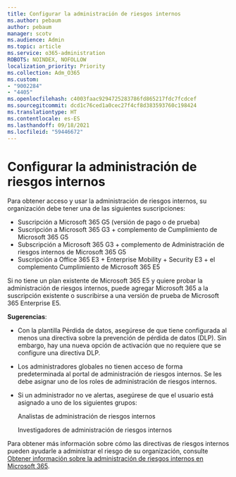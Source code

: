 ```yaml
---
title: Configurar la administración de riesgos internos
ms.author: pebaum
author: pebaum
manager: scotv
ms.audience: Admin
ms.topic: article
ms.service: o365-administration
ROBOTS: NOINDEX, NOFOLLOW
localization_priority: Priority
ms.collection: Adm_O365
ms.custom:
- "9002284"
- "4405"
ms.openlocfilehash: c4003faac9294725283786fd865217fdc7fcdcef
ms.sourcegitcommit: dcd1c76ced1a0cec27f4cf8d383593760c198424
ms.translationtype: HT
ms.contentlocale: es-ES
ms.lasthandoff: 09/18/2021
ms.locfileid: "59446672"
---
```

# <a name="set-up-insider-risk-management"></a>Configurar la administración de riesgos internos

Para obtener acceso y usar la administración de riesgos internos, su organización debe tener una de las siguientes suscripciones:

- Suscripción a Microsoft 365 G5 (versión de pago o de prueba)
- Suscripción a Microsoft 365 G3 + complemento de Cumplimiento de Microsoft 365 G5
- Subscripción a Microsoft 365 G3 + complemento de Administración de riesgos internos de Microsoft 365 G5
- Suscripción a Office 365 E3 + Enterprise Mobility + Security E3 + el complemento Cumplimiento de Microsoft 365 E5

Si no tiene un plan existente de Microsoft 365 E5 y quiere probar la administración de riesgos internos, puede agregar Microsoft 365 a la suscripción existente o suscribirse a una versión de prueba de Microsoft 365 Enterprise E5.

**Sugerencias**:

- Con la plantilla Pérdida de datos, asegúrese de que tiene configurada al menos una directiva sobre la prevención de pérdida de datos (DLP). Sin embargo, hay una nueva opción de activación que no requiere que se configure una directiva DLP.

- Los administradores globales no tienen acceso de forma predeterminada al portal de administración de riesgos internos. Se les debe asignar uno de los roles de administración de riesgos internos.

- Si un administrador no ve alertas, asegúrese de que el usuario está asignado a uno de los siguientes grupos:

    Analistas de administración de riesgos internos

    Investigadores de administración de riesgos internos

Para obtener más información sobre cómo las directivas de riesgos internos pueden ayudarle a administrar el riesgo de su organización, consulte [Obtener información sobre la administración de riesgos internos en Microsoft 365](https://docs.microsoft.com/microsoft-365/compliance/insider-risk-management).